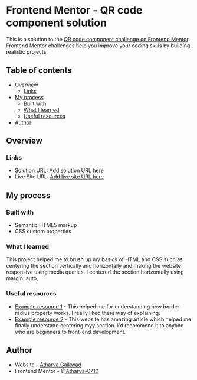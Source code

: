 # Frontend Mentor - QR code component solution

This is a solution to the [QR code component challenge on Frontend Mentor](https://www.frontendmentor.io/challenges/qr-code-component-iux_sIO_H). Frontend Mentor challenges help you improve your coding skills by building realistic projects. 

## Table of contents

- [Overview](#overview)
  - [Links](#links)
- [My process](#my-process)
  - [Built with](#built-with)
  - [What I learned](#what-i-learned)
  - [Useful resources](#useful-resources)
- [Author](#author)


## Overview

### Links

- Solution URL: [Add solution URL here](https://your-solution-url.com)
- Live Site URL: [Add live site URL here](https://your-live-site-url.com)

## My process

### Built with

- Semantic HTML5 markup
- CSS custom properties


### What I learned

This project helped me to brush up my basics of HTML and CSS such as centering the section vertically and horizontally and making the website responsive using media queries.
I centered the section horizontally using margin: auto;


### Useful resources

- [Example resource 1](https://developer.mozilla.org) - This helped me for understanding how border-radius property works. I really liked there way of explaining.
- [Example resource 2](https://www.w3schools.com) - This website has amazing article which helped me finally understand centering myy section. I'd recommend it to anyone who are beginners to front-end development.



## Author

- Website - [Atharva Gaikwad](https://www.your-site.com)
- Frontend Mentor - [@Atharva-0710](https://www.frontendmentor.io/profile/@Atharva-0710)


